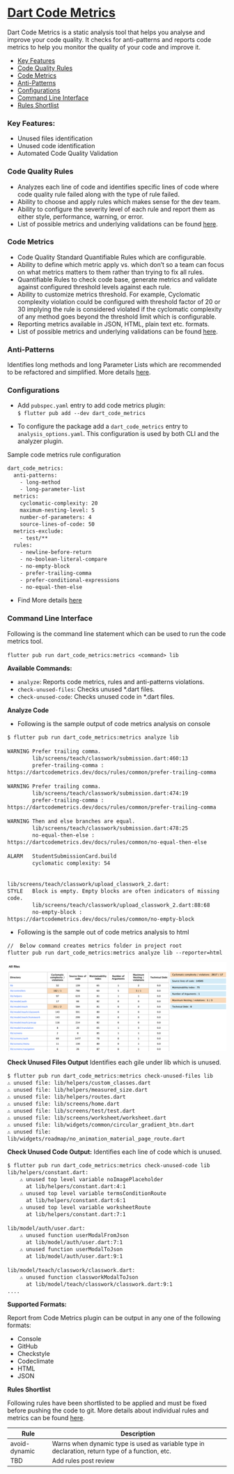 # [Dart Code Metrics](https://dartcodemetrics.dev/)

Dart Code Metrics is a static analysis tool that helps you analyse and improve your code quality. It checks for anti-patterns and reports code metrics to help you monitor the quality of your code and improve it.

-   [Key Features](#key-features)
-   [Code Quality Rules](#code-quality-rules)
-   [Code Metrics](#code-metrics)
-   [Anti-Patterns](#anti-patterns)
-   [Configurations](#configurations)
-   [Command Line Interface](#command-line-interface)
-   [Rules Shortlist](#rules-shortlist)

### Key Features:

-   Unused files identification
-   Unused code identification
-   Automated Code Quality Validation

### Code Quality Rules

-   Analyzes each line of code and identifies specific lines of code where code quality rule failed along with the type of rule failed.
-   Ability to choose and apply rules which makes sense for the dev team.
-   Ability to configure the severity level of each rule and report them as either style, performance, warning, or error.
-   List of possible metrics and underlying validations can be found [here](https://dartcodemetrics.dev/docs/rules/overview).

### Code Metrics

-   Code Quality Standard Quantifiable Rules which are configurable.
-   Ability to define which metric apply vs. which don’t so a team can focus on what metrics matters to them rather than trying to fix all rules.
-   Quantifiable Rules to check code base, generate metrics and validate against configured threshold levels against each rule.
-   Ability to customize metrics threshold. For example, Cyclomatic complexity violation could be configured with threshold factor of 20 or 30 implying the rule is considered violated if the cyclomatic complexity of any method goes beyond the threshold limit which is configurable.
-   Reporting metrics available in JSON, HTML, plain text etc. formats.
-   List of possible metrics and underlying validations can be found [here](https://dartcodemetrics.dev/docs/metrics/overview).

### Anti-Patterns

Identifies long methods and long Parameter Lists which are recommended to be refactored and simplified. More details [here](https://dartcodemetrics.dev/docs/anti-patterns/overview).

### Configurations

-   Add `pubspec.yaml` entry to add code metrics plugin: <br>
    `$ flutter pub add --dev dart_code_metrics`

-   To configure the package add a `dart_code_metrics` entry to `analysis_options.yaml`. This configuration is used by both CLI and the analyzer plugin. <br>

Sample code metrics rule configuration

```
dart_code_metrics:
  anti-patterns:
    - long-method
    - long-parameter-list
  metrics:
    cyclomatic-complexity: 20
    maximum-nesting-level: 5
    number-of-parameters: 4
    source-lines-of-code: 50
  metrics-exclude:
    - test/**
  rules:
    - newline-before-return
    - no-boolean-literal-compare
    - no-empty-block
    - prefer-trailing-comma
    - prefer-conditional-expressions
    - no-equal-then-else

```

-   Find More details [here](https://dartcodemetrics.dev/docs/getting-started/configuration)

### Command Line Interface

Following is the command line statement which can be used to run the code metrics tool. <br>

`flutter pub run dart_code_metrics:metrics <command> lib` <br>

**Available Commands:**

-   `analyze`: Reports code metrics, rules and anti-patterns violations.
-   `check-unused-files`: Checks unused \*.dart files.
-   `check-unused-code`: Checks unused code in \*.dart files.

**Analyze Code**

-   Following is the sample output of code metrics analysis on console

```
$ flutter pub run dart_code_metrics:metrics analyze lib

WARNING Prefer trailing comma.
        lib/screens/teach/classwork/submission.dart:460:13
        prefer-trailing-comma : https://dartcodemetrics.dev/docs/rules/common/prefer-trailing-comma

WARNING Prefer trailing comma.
        lib/screens/teach/classwork/submission.dart:474:19
        prefer-trailing-comma : https://dartcodemetrics.dev/docs/rules/common/prefer-trailing-comma

WARNING Then and else branches are equal.
        lib/screens/teach/classwork/submission.dart:478:25
        no-equal-then-else : https://dartcodemetrics.dev/docs/rules/common/no-equal-then-else

ALARM   StudentSubmissionCard.build
        cyclomatic complexity: 54


lib/screens/teach/classwork/upload_classwork_2.dart:
STYLE   Block is empty. Empty blocks are often indicators of missing code.
        lib/screens/teach/classwork/upload_classwork_2.dart:88:68
        no-empty-block : https://dartcodemetrics.dev/docs/rules/common/no-empty-block
```

-   Following is the sample out of code metrics analysis to html

```
//  Below command creates metrics folder in project root
flutter pub run dart_code_metrics:metrics analyze lib --reporter=html
```

![Code Metrics HTML Output](assets/metrics.png)

**Check Unused Files Output** Identifies each gile under lib which is unused.

```
$ flutter pub run dart_code_metrics:metrics check-unused-files lib
⚠ unused file: lib/helpers/custom_classes.dart
⚠ unused file: lib/helpers/measured_size.dart
⚠ unused file: lib/helpers/routes.dart
⚠ unused file: lib/screens/home.dart
⚠ unused file: lib/screens/test/test.dart
⚠ unused file: lib/screens/worksheet/worksheet.dart
⚠ unused file: lib/widgets/common/circular_gradient_btn.dart
⚠ unused file: lib/widgets/roadmap/no_animation_material_page_route.dart
```

**Check Unused Code Output:** Identifies each line of code which is unused.

```
$ flutter pub run dart_code_metrics:metrics check-unused-code lib
lib/helpers/constant.dart:
    ⚠ unused top level variable noImagePlaceholder
      at lib/helpers/constant.dart:4:1
    ⚠ unused top level variable termsConditionRoute
      at lib/helpers/constant.dart:6:1
    ⚠ unused top level variable worksheetRoute
      at lib/helpers/constant.dart:7:1

lib/model/auth/user.dart:
    ⚠ unused function userModalFromJson
      at lib/model/auth/user.dart:7:1
    ⚠ unused function userModalToJson
      at lib/model/auth/user.dart:9:1

lib/model/teach/classwork/classwork.dart:
    ⚠ unused function classworkModalToJson
      at lib/model/teach/classwork/classwork.dart:9:1
....
```

**Supported Formats:**

Report from Code Metrics plugin can be output in any one of the following formats:

-   Console
-   GitHub
-   Checkstyle
-   Codeclimate
-   HTML
-   JSON

**Rules Shortlist**

Following rules have been shortlisted to be applied and must be fixed before pushing the code to git. More details about individual rules and metrics can be found [here](https://dartcodemetrics.dev/docs/rules/overview).

| Rule          | Description                                                                                      |
| ------------- | ------------------------------------------------------------------------------------------------ |
| avoid-dynamic | Warns when dynamic type is used as variable type in declaration, return type of a function, etc. |
| TBD           | Add rules post review                                                                            |
